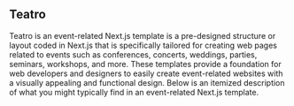 ## Teatro
Teatro is an event-related Next.js template is a pre-designed structure or layout coded in Next.js that is specifically tailored for creating web pages related to events such as conferences, concerts, weddings, parties, seminars, workshops, and more. These templates provide a foundation for web developers and designers to easily create event-related websites with a visually appealing and functional design. Below is an itemized description of what you might typically find in an event-related Next.js template.
